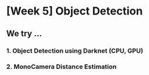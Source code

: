 # [Week 5] Object Detection
## We try ...
### 1. Object Detection using Darknet (CPU, GPU)
### 2. MonoCamera Distance Estimation

